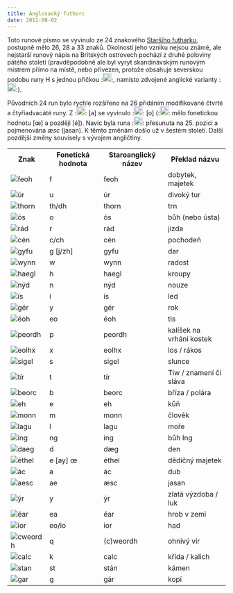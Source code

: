 ```yaml
---
title: Anglosaský futhorc
date: 2011-08-02
---
```


Toto runové písmo se vyvinulo ze 24 znakového [Staršího futharku](/runy), postupně mělo 26, 28 a 33 znaků. Okolnosti jeho vzniku nejsou známé, ale nejstarší runový nápis na Britských ostrovech pochází z druhé poloviny pátého století (pravděpodobně ale byl vyryt skandinávským runovým mistrem přímo na místě, nebo přivezen, protože obsahuje severskou podobu runy H s jednou příčkou :<img src="/images/runy/anglosaxon-futhorc/h.png" alt="haegl" height="20em">:, namísto zdvojené anglické varianty :<img src="/images/runy/anglosaxon-futhorc/h2.png" alt="haegl" height="20em">:).

Původních 24 run bylo rychle rozšířeno na 26 přidáním modifikované čtvrté a čtyřiadvacáté runy. Z :<img src="/images/runy/anglosaxon-futhorc/ae.png" alt="ansuz" height="20em">: \[a] se vyvinulo :<img src="/images/runy/anglosaxon-futhorc/a.png" alt="ac" height="20em">: \[o] (:<img src="/images/runy/anglosaxon-futhorc/o.png" alt="edhel" height="20em">: mělo fonetickou hodnotu \[œ] a později \[é]). Navíc byla runa :<img src="/images/runy/anglosaxon-futhorc/ae.png" alt="ansuz" height="20em">: přesunuta na 25\. pozici a pojmenována _æsc_ (jasan). K těmto změnám došlo už v šestém století. Další pozdější změny souvisely s vývojem angličtiny.

<table>
    <tr>
        <th>Znak</th>
        <th>Fonetická hodnota</th>
        <th>Staroanglický název</th>
        <th>Překlad názvu</th>
    </tr>
    <tr>
        <td><img src="/images/runy/anglosaxon-futhorc/f.png" alt="feoh"></td>
        <td>f</td>
        <td>feoh</td>
        <td>dobytek, majetek</td>
    </tr>
    <tr>
        <td><img src="/images/runy/anglosaxon-futhorc/u.png" alt="úr"></td>
        <td>u</td>
        <td>úr</td>
        <td>divoký tur</td>
    </tr>
    <tr>
        <td><img src="/images/runy/anglosaxon-futhorc/th.png" alt="thorn"></td>
        <td>th/dh</td>
        <td>thorn</td>
        <td>trn</td>
    </tr>
    <tr>
        <td><img src="/images/runy/anglosaxon-futhorc/o.png" alt="ós"></td>
        <td>o</td>
        <td>ós</td>
        <td>bůh (nebo ústa)</td>
    </tr>
    <tr>
        <td><img src="/images/runy/anglosaxon-futhorc/r.png" alt="rád"></td>
        <td>r</td>
        <td>rád</td>
        <td>jízda</td>
    </tr>
    <tr>
        <td><img src="/images/runy/anglosaxon-futhorc/c.png" alt="cén"></td>
        <td>c/ch</td>
        <td>cén</td>
        <td>pochodeň</td>
    </tr>
    <tr>
        <td><img src="/images/runy/anglosaxon-futhorc/g.png" alt="gyfu"></td>
        <td>g [j/zh]</td>
        <td>gyfu</td>
        <td>dar</td>
    </tr>
    <tr>
        <td><img src="/images/runy/anglosaxon-futhorc/w.png" alt="wynn"></td>
        <td>w</td>
        <td>wynn</td>
        <td>radost</td>
    </tr>
    <tr>
        <td><img src="/images/runy/anglosaxon-futhorc/h.png" alt="haegl"></td>
        <td>h</td>
        <td>haegl</td>
        <td>kroupy</td>
    </tr>
    <tr>
        <td><img src="/images/runy/anglosaxon-futhorc/n.png" alt="nýd"></td>
        <td>n</td>
        <td>nýd</td>
        <td>nouze</td>
    </tr>
    <tr>
        <td><img src="/images/runy/anglosaxon-futhorc/i.png" alt="ís"></td>
        <td>i</td>
        <td>ís</td>
        <td>led</td>
    </tr>
    <tr>
        <td><img src="/images/runy/anglosaxon-futhorc/j.png" alt="gér"></td>
        <td>y</td>
        <td>gér</td>
        <td>rok</td>
    </tr>
    <tr>
        <td><img src="/images/runy/anglosaxon-futhorc/eo.png" alt="éoh"></td>
        <td>eo</td>
        <td>éoh</td>
        <td>tis</td>
    </tr>
    <tr>
        <td><img src="/images/runy/anglosaxon-futhorc/p.png" alt="peordh"></td>
        <td>p</td>
        <td>peordh</td>
        <td>kalíšek na vrhání kostek</td>
    </tr>
    <tr>
        <td><img src="/images/runy/anglosaxon-futhorc/x.png" alt="eolhx"></td>
        <td>x</td>
        <td>eolhx</td>
        <td>los / rákos</td>
    </tr>
    <tr>
        <td><img src="/images/runy/anglosaxon-futhorc/s.png" alt="sigel"></td>
        <td>s</td>
        <td>sigel</td>
        <td>slunce</td>
    </tr>
    <tr>
        <td><img src="/images/runy/anglosaxon-futhorc/t.png" alt="tír"></td>
        <td>t</td>
        <td>tír</td>
        <td>Tiw / znamení či sláva</td>
    </tr>
    <tr>
        <td><img src="/images/runy/anglosaxon-futhorc/b.png" alt="beorc"></td>
        <td>b</td>
        <td>beorc</td>
        <td>bříza / polára</td>
    </tr>
    <tr>
        <td><img src="/images/runy/anglosaxon-futhorc/e.png" alt="eh"></td>
        <td>e</td>
        <td>eh</td>
        <td>kůň</td>
    </tr>
    <tr>
        <td><img src="/images/runy/anglosaxon-futhorc/m.png" alt="monn"></td>
        <td>m</td>
        <td>monn</td>
        <td>člověk</td>
    </tr>
    <tr>
        <td><img src="/images/runy/anglosaxon-futhorc/l.png" alt="lagu"></td>
        <td>l</td>
        <td>lagu</td>
        <td>moře</td>
    </tr>
    <tr>
        <td><img src="/images/runy/anglosaxon-futhorc/ng.png" alt="ing"></td>
        <td>ng</td>
        <td>ing</td>
        <td>bůh Ing</td>
    </tr>
    <tr>
        <td><img src="/images/runy/anglosaxon-futhorc/d.png" alt="daeg"></td>
        <td>d</td>
        <td>dæg</td>
        <td>den</td>
    </tr>
    <tr>
        <td><img src="/images/runy/anglosaxon-futhorc/oe.png" alt="éthel"></td>
        <td>e [ay] œ</td>
        <td>éthel</td>
        <td>dědičný majetek</td>
    </tr>
    <tr>
        <td><img src="/images/runy/anglosaxon-futhorc/a.png" alt="ác"></td>
        <td>a</td>
        <td>ác</td>
        <td>dub</td>
    </tr>
    <tr>
        <td><img src="/images/runy/anglosaxon-futhorc/ae.png" alt="aesc"></td>
        <td>ae</td>
        <td>æsc</td>
        <td>jasan</td>
    </tr>
    <tr>
        <td><img src="/images/runy/anglosaxon-futhorc/y.png" alt="ýr"></td>
        <td>y</td>
        <td>ýr</td>
        <td>zlatá výzdoba / luk</td>
    </tr>
    <tr>
        <td><img src="/images/runy/anglosaxon-futhorc/ea.png" alt="éar"></td>
        <td>ea</td>
        <td>éar</td>
        <td>hrob v zemi</td>
    </tr>
    <tr>
        <td><img src="/images/runy/anglosaxon-futhorc/ia.png" alt="ior"></td>
        <td>eo/io</td>
        <td>ior</td>
        <td>had</td>
    </tr>
    <tr>
        <td><img src="/images/runy/anglosaxon-futhorc/cp.png" alt="cweordh"></td>
        <td>q</td>
        <td>(c)weordh</td>
        <td>ohnivý vír</td>
    </tr>
    <tr>
        <td><img src="/images/runy/anglosaxon-futhorc/k.png" alt="calc"></td>
        <td>k</td>
        <td>calc</td>
        <td>křída / kalich</td>
    </tr>
    <tr>
        <td><img src="/images/runy/anglosaxon-futhorc/st.png" alt="stan"></td>
        <td>st</td>
        <td>stán</td>
        <td>kámen</td>
    </tr>
    <tr>
        <td><img src="/images/runy/anglosaxon-futhorc/gg.png" alt="gar"></td>
        <td>g</td>
        <td>gár</td>
        <td>kopí</td>
    </tr>
</table>
